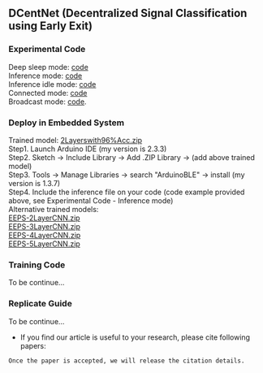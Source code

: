 ## DCentNet (Decentralized Signal Classification using Early Exit)

### Experimental Code <br>
Deep sleep mode: [code](Code/DeepSleep(idle_mode).cpp) <br>
Inference mode: [code](Code/bk_vtx001_noBLE_Infer_noidle.cpp) <br>
Inference idle mode: [code](Code/bk_vtx001_noBLE_Infer_idle.cpp) <br>
Connected mode: [code](Code/bk_vtx001a_connected_noinfer_idle_keepconnected.cpp) <br>
Broadcast mode: [code](Code/bk_v009a_2DenseOutput_Broadcast_realclass.cpp). <br> 
 
### Deploy in Embedded System <br>
Trained model: [2Layerswith96%Acc.zip](inference/2Layerswith96%Acc.zip) <br>
Step1. Launch Arduino IDE (my version is 2.3.3) <br>
Step2. Sketch -> Include Library -> Add .ZIP Library -> (add above trained model) <br>
Step3. Tools -> Manage Libraries -> search "ArduinoBLE" -> install (my version is 1.3.7) <br>
Step4. Include the inference file on your code (code example provided above, see Experimental Code - Inference mode) <br>
Alternative trained models: <br>
[EEPS-2LayerCNN.zip](inference/EEPS-2LayerCNN.zip) <br>
[EEPS-3LayerCNN.zip](inference/EEPS-3LayerCNN.zip) <br>
[EEPS-4LayerCNN.zip](inference/EEPS-4LayerCNN.zip) <br>
[EEPS-5LayerCNN.zip](inference/EEPS-5LayerCNN.zip) <br>

### Training Code <br>
To be continue... <br>

### Replicate Guide <br>
To be continue... <br>



* If you find our article is useful to your research, please cite following papers: <br>
<!-- 
```bibtex
@inproceedings{xiaolin2024,
  title={DCentNet: Decentralized Multistage Biomedical Signal Classification using Early Exits},
  author={Xiaolin Li, Binhua Huang, Barry Cardiff, Deepu John},
  booktitle={Biomedical Signal Processing and Control},
  pages={100--120},
  year={2024},
  organization={NONE}
}
```
-->

```
Once the paper is accepted, we will release the citation details.
```


